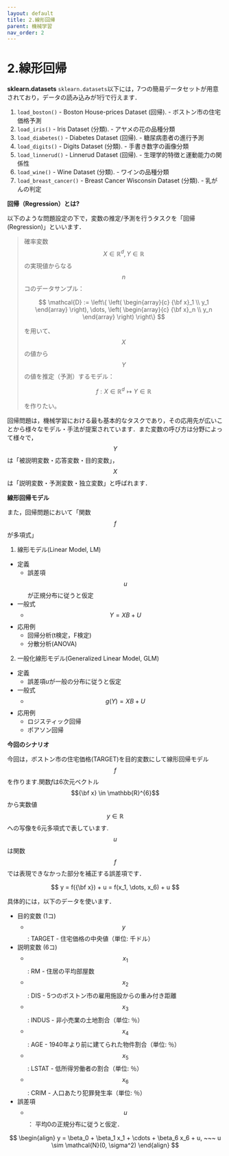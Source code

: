 ```yaml
---
layout: default
title: 2.線形回帰
parent: 機械学習
nav_order: 2
---
```


# 2.線形回帰



**sklearn.datasets**
​
`sklearn.datasets`以下には，7つの簡易データセットが用意されており，データの読み込みが1行で行えます．
​
1. `load_boston()` - Boston House-prices Dataset (回帰). - ボストン市の住宅価格予測
1. `load_iris()` - Iris Dataset (分類). - アヤメの花の品種分類
1. `load_diabetes()` - Diabetes Dataset (回帰). - 糖尿病患者の進行予測
1. `load_digits()` - Digits Dataset (分類). - 手書き数字の画像分類
1. `load_linnerud()` - Linnerud Dataset (回帰). - 生理学的特徴と運動能力の関係性
1. `load_wine()` - Wine Dataset (分類). - ワインの品種分類
1. `load_breast_cancer()` - Breast Cancer Wisconsin Dataset (分類). - 乳がんの判定






**回帰（Regression）とは?**

以下のような問題設定の下で，変数の推定/予測を行うタスクを「回帰(Regression)」といいます．

> 確率変数$$X \in \mathbb{R}^{d}, Y \in \mathbb{R}$$の実現値からなる$$n$$コのデータサンプル：
>
> $$
>   \mathcal{D} := \left\{ \left( \begin{array}{c} {\bf x}_1 \\ y_1 \end{array} \right), \dots, \left( \begin{array}{c} {\bf x}_n \\ y_n \end{array} \right) \right\} 
> $$
> 
>
> を用いて、$$X$$の値から$$Y$$の値を推定（予測）するモデル：
>
> $$
> f: X \in \mathbb{R}^{d} \mapsto Y \in \mathbb{R}
> $$
> 
>
> を作りたい。

回帰問題は，機械学習における最も基本的なタスクであり，その応用先が広いことから様々なモデル・手法が提案されています．また変数の呼び方は分野によって様々で，$$Y$$は「被説明変数・応答変数・目的変数」，$$X$$は「説明変数・予測変数・独立変数」と呼ばれます．



**線形回帰モデル**

また，回帰問題において「関数$$f$$が多項式」


1. 線形モデル(Linear Model, LM)
  - 定義
    - 誤差項$$u$$が正規分布に従うと仮定
  - 一般式
    - $$Y = XB + U$$
  - 応用例
    - 回帰分析(t検定，F検定)
    - 分散分析(ANOVA)
2. 一般化線形モデル(Generalized Linear Model, GLM)
  - 定義
    - 誤差項$u$が一般の分布に従うと仮定
  - 一般式
    - $$g(Y) = XB + U$$
  - 応用例
    - ロジスティック回帰
    - ポアソン回帰



**今回のシナリオ**

今回は，ボストン市の住宅価格(TARGET)を目的変数にして線形回帰モデル$$f$$を作ります.関数$f$は6次元ベクトル$${\bf x} \in \mathbb{R}^{6}$$から実数値$$y \in \mathbb{R}$$への写像を6元多項式で表しています.$$u$$は関数$$f$$では表現できなかった部分を補正する誤差項です．

$$
y = f({\bf x}) + u = f(x_1, \dots,  x_6) + u
$$

具体的には，以下のデータを使います．

- 目的変数 (1コ)
  - $$y~ ~ $$ : TARGET - 住宅価格の中央値（単位: 千ドル）
- 説明変数 (6コ)
  - $$x_1$$ : RM - 住居の平均部屋数
  - $$x_2$$ : DIS - 5つのボストン市の雇用施設からの重み付き距離
  - $$x_3$$ : INDUS - 非小売業の土地割合（単位: ％）
  - $$x_4$$ : AGE - 1940年より前に建てられた物件割合（単位: ％）
  - $$x_5$$ : LSTAT - 低所得労働者の割合（単位: ％）
  - $$x_6$$ : CRIM - 人口あたり犯罪発生率（単位: ％）
- 誤差項　
  - $$u$$ ： 平均0の正規分布に従うと仮定．

$$
\begin{align}
y = \beta_0 + \beta_1 x_1 + \cdots + \beta_6 x_6 + u, ~~~
u \sim \mathcal{N}(0, \sigma^2)
\end{align}
$$







